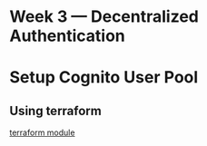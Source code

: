 # Week 3 — Decentralized Authentication

# Setup Cognito User Pool

## Using terraform 

[terraform module](../terraform/stacks/cognito/)

